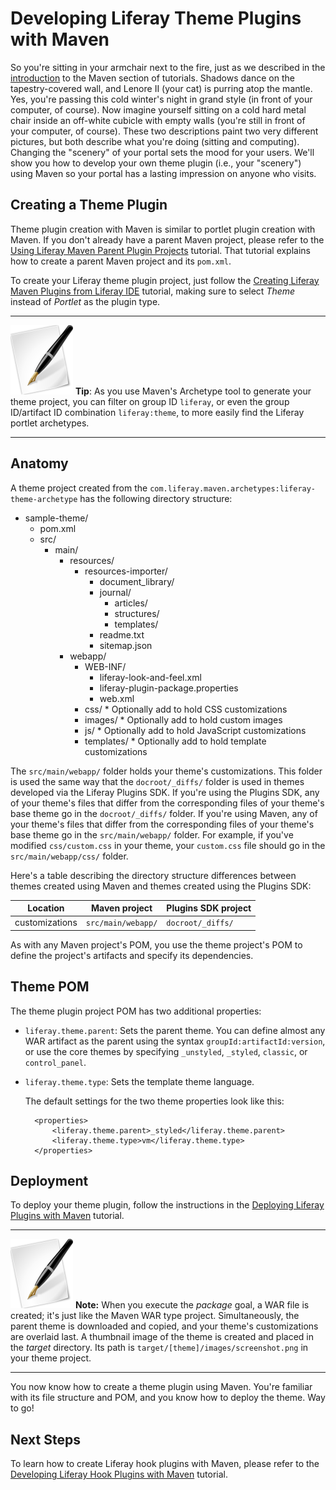 # Developing Liferay Theme Plugins with Maven [](id=developing-liferay-theme-plugins-with-maven-lp-6-2-develop-tutorial)

So you're sitting in your armchair next to the fire, just as we described in the
[introduction](http://www.liferay.com) to the Maven section of tutorials.
Shadows dance on the tapestry-covered wall, and Lenore II (your cat) is purring
atop the mantle. Yes, you're passing this cold winter's night in grand style (in
front of your computer, of course). Now imagine yourself sitting on a cold hard
metal chair inside an off-white cubicle with empty walls (you're still in front
of your computer, of course). These two descriptions paint two very different
pictures, but both describe what you're doing (sitting and computing). Changing
the "scenery" of your portal sets the mood for your users. We'll show you how to
develop your own theme plugin (i.e., your "scenery") using Maven so your portal
has a lasting impression on anyone who visits. 

## Creating a Theme Plugin [](id=creating-a-theme-plugin-lp-6-2-develop-tutorial)

Theme plugin creation with Maven is similar to portlet plugin creation with
Maven. If you don't already have a parent Maven project, please refer to the
[Using Liferay Maven Parent Plugin Projects](http://www.liferay.com) tutorial.
That tutorial explains how to create a parent Maven project and its `pom.xml`. 

To create your Liferay theme plugin project, just follow the [Creating Liferay Maven Plugins from Liferay IDE](http://www.liferay.com)
tutorial, making sure to select *Theme* instead of *Portlet* as the plugin type. 

---

![tip](../../images/tip-pen-paper.png) **Tip**: As you use Maven's Archetype
tool to generate your theme project, you can filter on group ID `liferay`, or
even the group ID/artifact ID combination `liferay:theme`, to more easily
find the Liferay portlet archetypes. 

---

## Anatomy [](id=anatomy-lp-6-2-develop-tutorial-2)

A theme project created from the
`com.liferay.maven.archetypes:liferay-theme-archetype` has the following
directory structure: 

- sample-theme/
    - pom.xml
    - src/
        - main/
            - resources/
                - resources-importer/
                    - document_library/
                    - journal/
                        - articles/
                        - structures/
                        - templates/
                    - readme.txt
                    - sitemap.json
            - webapp/
                - WEB-INF/
                    - liferay-look-and-feel.xml
                    - liferay-plugin-package.properties
                    - web.xml
                - css/ \* Optionally add to hold CSS customizations
                - images/ \* Optionally add to hold custom images
                - js/ \* Optionally add to hold JavaScript customizations
                - templates/ \* Optionally add to hold template customizations

The `src/main/webapp/` folder holds your theme's customizations. This folder is
used the same way that the `docroot/_diffs/` folder is used in themes developed
via the Liferay Plugins SDK. If you're using the Plugins SDK, any of your
theme's files that differ from the corresponding files of your theme's base
theme go in the `docroot/_diffs/` folder. If you're using Maven, any of your
theme's files that differ from the corresponding files of your theme's base
theme go in the `src/main/webapp/` folder. For example, if you've modified
`css/custom.css` in your theme, your `custom.css` file should go in the
`src/main/webapp/css/` folder. 

Here's a table describing the directory structure differences between themes
created using Maven and themes created using the Plugins SDK: 

Location       | Maven project      | Plugins SDK project |
-------------- | ------------------ | ------------------- |
customizations | `src/main/webapp/` | `docroot/_diffs/`   |

<!--
Revisit adding this link after the themes tutorials are published To view the
directory structure of a theme developed by the Liferay Plugins SDK, visit the
*Anatomy of a Theme Project* section in the [Creating Liferay Themes](http://www.liferay.com)
tutorial.
-->

As with any Maven project's POM, you use the theme project's POM to define the
project's artifacts and specify its dependencies. 

## Theme POM [](id=theme-pom-lp-6-2-develop-tutorial)

The theme plugin project POM has two additional properties: 

- `liferay.theme.parent`: Sets the parent theme. You can define almost any WAR
  artifact as the parent using the syntax `groupId:artifactId:version`, or use
  the core themes by specifying `_unstyled`, `_styled`, `classic`, or
  `control_panel`. 
- `liferay.theme.type`: Sets the template theme language. 

    The default settings for the two theme properties look like this:
        
        <properties>
            <liferay.theme.parent>_styled</liferay.theme.parent>
            <liferay.theme.type>vm</liferay.theme.type>
        </properties>

## Deployment [](id=deployment-lp-6-2-develop-tutorial-2)

To deploy your theme plugin, follow the instructions in the [Deploying Liferay Plugins with Maven](liferay.com)
tutorial. 

---

![note](../../images/tip-pen-paper.png) **Note:** When you execute the *package*
goal, a WAR file is created; it's just like the Maven WAR type project.
Simultaneously, the parent theme is downloaded and copied, and your theme's
customizations are overlaid last. A thumbnail image of the theme is created and
placed in the *target* directory. Its path is
`target/[theme]/images/screenshot.png` in your theme project. 

---

You now know how to create a theme plugin using Maven. You're familiar with
its file structure and POM, and you know how to deploy the theme. Way to go!

<!-- Revisit this link when the themes tutorial is published.
For more information on Liferay themes and their settings, please refer to the
[Creating Themes](http://www.liferay.com) tutorial. 
-->

## Next Steps

To learn how to create Liferay hook plugins with Maven, please refer to the
[Developing Liferay Hook Plugins with Maven](www.liferay.com) tutorial.
